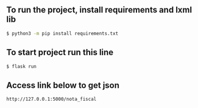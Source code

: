 ## To run the project, install requirements and lxml lib
```sh
$ python3 -m pip install requirements.txt
```

## To start project run this line
```sh
$ flask run
```

## Access link below to get json
```browser
http://127.0.0.1:5000/nota_fiscal
```